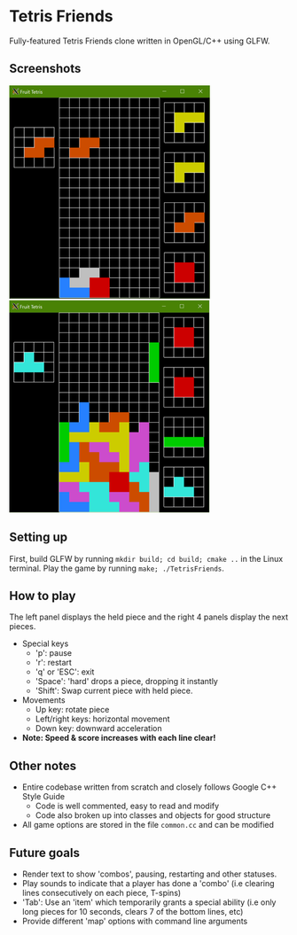 # Tetris Friends

Fully-featured Tetris Friends clone written in OpenGL/C++ using GLFW.

## Screenshots

![Alt text](screenshots/8.png?raw=true "Screenshot 1") &nbsp; &nbsp; &nbsp; ![Alt text](screenshots/9.png?raw=true "Screenshot 2")

## Setting up

First, build GLFW by running ```mkdir build; cd build; cmake ..``` in the Linux terminal. Play the game by running ```make; ./TetrisFriends```.

## How to play
The left panel displays the held piece and the right 4 panels display the next pieces.
- Special keys
  - 'p': pause
  - 'r': restart
  - 'q' or 'ESC': exit
  - 'Space': 'hard' drops a piece, dropping it instantly
  - 'Shift': Swap current piece with held piece.
- Movements
  - Up key: rotate piece
  - Left/right keys: horizontal movement
  - Down key: downward acceleration
- **Note: Speed & score increases with each line clear!**

## Other notes

- Entire codebase written from scratch and closely follows Google C++ Style Guide
  - Code is well commented, easy to read and modify
  - Code also broken up into classes and objects for good structure
- All game options are stored in the file ```common.cc``` and can be modified

## Future goals

- Render text to show 'combos', pausing, restarting and other statuses.
- Play sounds to indicate that a player has done a 'combo' (i.e clearing lines consecutively on each piece, T-spins)
- 'Tab': Use an 'item' which temporarily grants a special ability (i.e only long pieces for 10 seconds, clears 7 of the bottom lines, etc)
- Provide different 'map' options with command line arguments
